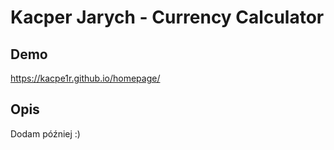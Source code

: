 # Kacper Jarych - Currency Calculator
## Demo

https://kacpe1r.github.io/homepage/

## Opis
Dodam później :)
